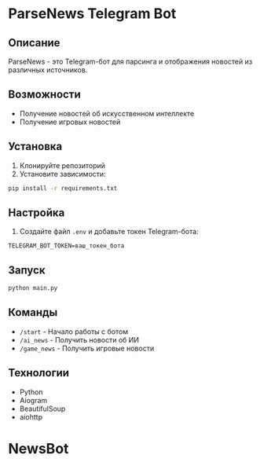 # ParseNews Telegram Bot

## Описание
ParseNews - это Telegram-бот для парсинга и отображения новостей из различных источников.

## Возможности
- Получение новостей об искусственном интеллекте
- Получение игровых новостей

## Установка
1. Клонируйте репозиторий
2. Установите зависимости:
```bash
pip install -r requirements.txt
```

## Настройка
1. Создайте файл `.env` и добавьте токен Telegram-бота:
```
TELEGRAM_BOT_TOKEN=ваш_токен_бота
```

## Запуск
```bash
python main.py
```

## Команды
- `/start` - Начало работы с ботом
- `/ai_news` - Получить новости об ИИ
- `/game_news` - Получить игровые новости

## Технологии
- Python
- Aiogram
- BeautifulSoup
- aiohttp
# NewsBot
